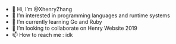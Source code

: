 - 👋 Hi, I’m @XhenryZhang
- 👀 I’m interested in programming languages and runtime systems
- 🌱 I’m currently learning Go and Ruby
- 💞️ I’m looking to collaborate on Henry Website 2019
- 📫 How to reach me : idk

<!---
XhenryZhang/XhenryZhang is a ✨ special ✨ repository because its `README.md` (this file) appears on your GitHub profile.
You can click the Preview link to take a look at your changes.
--->
